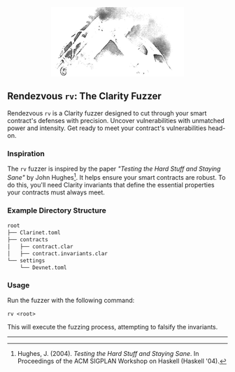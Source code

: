<div align="center">
<img width="304" src="https://raw.githubusercontent.com/moodmosaic/nikosbaxevanis.com/gh-pages/images/rv.png" />
</div>

## Rendezvous `rv`: The Clarity Fuzzer

Rendezvous `rv` is a Clarity fuzzer designed to cut through your smart contract's defenses with precision. Uncover vulnerabilities with unmatched power and intensity. Get ready to meet your contract's vulnerabilities head-on.

### Inspiration

The `rv` fuzzer is inspired by the paper _"Testing the Hard Stuff and Staying Sane"_ by John Hughes[^1]. It helps ensure your smart contracts are robust. To do this, you'll need Clarity invariants that define the essential properties your contracts must always meet.

### Example Directory Structure

```
root
├── Clarinet.toml
├── contracts
│   ├── contract.clar
│   ├── contract.invariants.clar
└── settings
    └── Devnet.toml
```

### Usage

Run the fuzzer with the following command:

```
rv <root>
```

This will execute the fuzzing process, attempting to falsify the invariants.

---

[^1]: Hughes, J. (2004). _Testing the Hard Stuff and Staying Sane_. In Proceedings of the ACM SIGPLAN Workshop on Haskell (Haskell '04).
